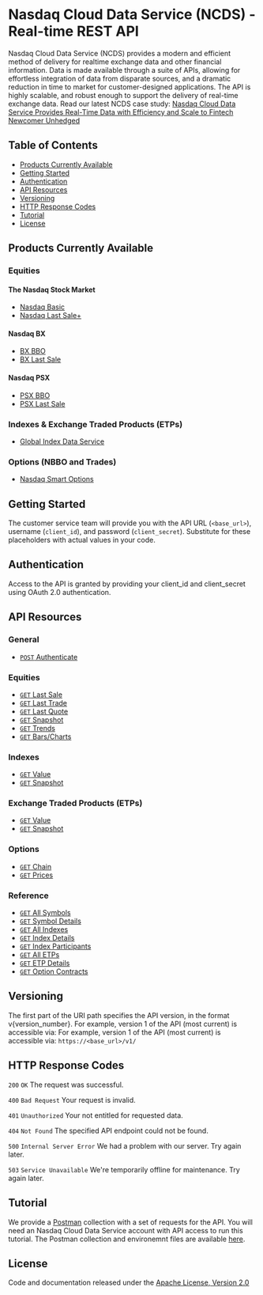 # Nasdaq Cloud Data Service (NCDS) - Real-time REST API

Nasdaq Cloud Data Service (NCDS) provides a modern and efficient method of delivery for realtime exchange data and other financial information. Data is made available through a suite of APIs, allowing for effortless integration of data from disparate sources, and a dramatic reduction in time to market for customer-designed applications. The API is highly scalable, and robust enough to support the delivery of real-time exchange data. Read our latest NCDS case study: <a href="https://www.nasdaq.com/docs/2021/05/13/1323-Q21_Unhedged%20NCDS%20Case%20Study_II-v2.pdf">Nasdaq Cloud Data Service Provides Real-Time Data with Efficiency and Scale to Fintech Newcomer Unhedged</a> 

## Table of Contents

- [Products Currently Available](#products-currently-available)
- [Getting Started](#getting-started)
- [Authentication](#authentication)
- [API Resources](#api-resources)
- [Versioning](#versioning)
- [HTTP Response Codes](#http-response-codes)
- [Tutorial](#tutorial)
- [License](#license)

## Products Currently Available

### Equities

#### The Nasdaq Stock Market

- [Nasdaq Basic](https://www.nasdaq.com/solutions/nasdaq-basic)
- [Nasdaq Last Sale+](https://www.nasdaq.com/solutions/nasdaq-last-sale) 

#### Nasdaq BX

- [BX BBO](http://www.nasdaqtrader.com/Trader.aspx?id=bxbasic)
- [BX Last Sale](http://www.nasdaqtrader.com/Trader.aspx?id=BLS)

#### Nasdaq PSX

- [PSX BBO](http://www.nasdaqtrader.com/Trader.aspx?id=PLS)
- [PSX Last Sale](http://www.nasdaqtrader.com/Trader.aspx?id=psxbasic)

### Indexes & Exchange Traded Products (ETPs)

- [Global Index Data Service](https://www.nasdaq.com/solutions/global-index-data-service-gids)

### Options (NBBO and Trades)

- [Nasdaq Smart Options](https://www.nasdaq.com/solutions/nasdaq-smart-options)

## Getting Started

The customer service team will provide you with the API URL (`<base_url>`), username (`client_id`), and password (`client_secret`). Substitute for these placeholders with actual values in your code.

## Authentication

Access to the API is granted by providing your client_id and client_secret using OAuth 2.0 authentication. 

## API Resources

### General

- [`POST` Authenticate](restapi/authenticate.md)

### Equities

- [`GET` Last Sale](restapi/lastsale.md)
- [`GET` Last Trade](restapi/lasttrade.md)
- [`GET` Last Quote](restapi/lastquote.md)
- [`GET` Snapshot](restapi/snapshot.md)
- [`GET` Trends](restapi/trends.md)
- [`GET` Bars/Charts](restapi/bars.md)

### Indexes

- [`GET` Value](restapi/indexvalue.md)
- [`GET` Snapshot](restapi/indexsnapshot.md)

### Exchange Traded Products (ETPs)

- [`GET` Value](restapi/etpvalue.md)
- [`GET` Snapshot](restapi/etpsnapshot.md)

### Options

- [`GET` Chain](restapi/chain.md)
- [`GET` Prices](restapi/prices.md)

### Reference

- [`GET` All Symbols](restapi/symbols.md)
- [`GET` Symbol Details](restapi/symbol.md)
- [`GET` All Indexes](restapi/indexes.md)
- [`GET` Index Details](restapi/index.md)
- [`GET` Index Participants](restapi/indexparticipants.md)
- [`GET` All ETPs](restapi/etps.md)
- [`GET` ETP Details](restapi/etp.md)
- [`GET` Option Contracts](restapi/contracts.md)

## Versioning

The first part of the URI path specifies the API version, in the format v{version_number}. For example, version 1 of the API (most current) is accessible via: For example, version 1 of the API (most current) is accessible via:  `https://<base_url>/v1/`

## HTTP Response Codes

`200` `OK` The request was successful.

`400` `Bad Request` Your request is invalid.

`401` `Unauthorized` Your not entitled for requested data.

`404` `Not Found` The specified API endpoint could not be found.

`500` `Internal Server Error` We had a problem with our server. Try again later.

`503` `Service Unavailable` We're temporarily offline for maintenance. Try again later.

## Tutorial

We provide a [Postman](https://www.getpostman.com/) collection with a set of requests for the API. You will need an Nasdaq Cloud Data Service account with API access to run this tutorial. The Postman collection and environemnt files are available [here](restapi/postman).

## License

Code and documentation released under the [Apache License, Version 2.0](https://www.apache.org/licenses/LICENSE-2.0)
